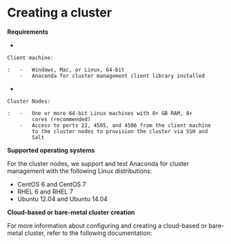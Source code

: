 Creating a cluster
==================

**Requirements**

-   

    Client machine:

    :   -   Windows, Mac, or Linux, 64-bit
        -   Anaconda for cluster management client library installed

-   

    Cluster Nodes:

    :   -   One or more 64-bit Linux machines with 8+ GB RAM, 8+
            cores (recommended)
        -   Access to ports 22, 4505, and 4506 from the client machine
            to the cluster nodes to provision the cluster via SSH and
            Salt

**Supported operating systems**

For the cluster nodes, we support and test Anaconda for cluster
management with the following Linux distributions:

-   CentOS 6 and CentOS 7
-   RHEL 6 and RHEL 7
-   Ubuntu 12.04 and Ubuntu 14.04

**Cloud-based or bare-metal cluster creation**

For more information about configuring and creating a cloud-based or
bare-metal cluster, refer to the following documentation:
